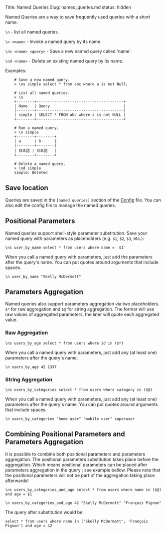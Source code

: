 Title: Named Queries
Slug: named_queries.md
status: hidden

Named Queries are a way to save frequently used queries
with a short name.

`\n` - list all named queries.

`\n <name>` - Invoke a named query by its name.

`\ns <name> <query>` - Save a new named query called 'name'.

`\nd <name>` - Delete an existing named query by its name.

Examples:

```
    # Save a new named query.
    > \ns simple select * from abc where a is not Null;

    # List all named queries.
    > \n
    +--------+---------------------------------------+
    | Name   | Query                                 |
    |--------+---------------------------------------|
    | simple | SELECT * FROM abc where a is not NULL |
    +--------+---------------------------------------+

    # Run a named query.
    > \n simple
    +--------+--------+
    | a      | b      |
    |--------+--------|
    | 日本語 | 日本語   |
    +--------+--------+

    # Delete a named query.
    > \nd simple
    simple: Deleted
```

## Save location

Queries are saved in the `[named queries]` section of the 
[Config]({filename}/pages/config.md) file. You can also edit the config
file to manage the named queries.

## Positional Parameters

Named queries support shell-style parameter substitution. Save your named
query with parameters as placeholders (e.g. `$1`, `$2`,
`$3`, etc.):

```
\ns user_by_name select * from users where name = '$1'
```

When you call a named query with parameters, just add the parameters after
the query's name. You can put quotes around arguments that include spaces.

```
\n user_by_name "Skelly McDermott"
```

## Parameters Aggregation

Named queries also support parameters aggregation via two placeholders.
`$*` for raw aggregation and `$@` for string aggregation.
The former will use raw values of aggregated parameters, the later will quote
each aggregated value.

### Raw Aggregation
```
\ns users_by_age select * from users where id in ($*)
```

When you call a named query with parameters, just add any (at least one)
parameters after the query's name.

```
\n users_by_age 42 1337
```

### String Aggregation
```
\ns users_by_categories select * from users where category in ($@)
```

When you call a named query with parameters, just add any (at least one)
parameters after the query's name.
You can put quotes around arguments that include spaces.

```
\n users_by_categories "home user" "mobile user" superuser
```

## Combining Positional Parameters and Parameters Aggregation
It is possible to combine both positional parameters and parameters aggregation.
The positional parameters substitution takes place before the aggregation.
Which means positional parameters can be placed after parameters aggregation
in the query ; see example bellow.
Please note that the positional parameters will not be part of the aggregation taking place afterwards!

```
\ns users_by_categories_and_age select * from users where name in ($@) and age = $1
```

```
\n users_by_categories_and_age 42 "Skelly McDermott" "François Pignon"
```

The query after substitution would be:
```
select * from users where name in ('Skelly McDermott', 'François Pignon') and age = 42
```
